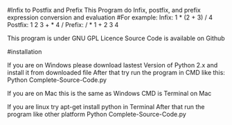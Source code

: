 #Infix to Postfix and Prefix 
This Program do Infix, postfix, and prefix expression conversion and evaluation
#For example:
Infix: 1 * (2 + 3) / 4
Postfix: 1 2 3 + * 4 /
Prefix: / * 1 + 2 3 4


This program is under GNU GPL Licence
Source Code is available on Github

#installation

If you are on Windows please download lastest Version of Python 2.x and install it from downloaded file
After that try run the program in CMD like this:
Python Complete-Source-Code.py

If you are on Mac this is the same as Windows 
CMD is Terminal on Mac

If you are linux try apt-get install python in Terminal 
After that run the program like other platform
Python Complete-Source-Code.py
